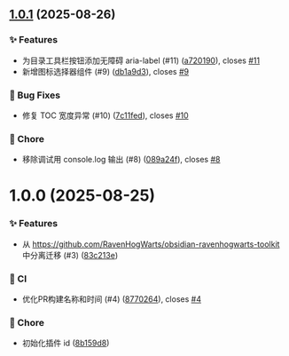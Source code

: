 ## [1.0.1](https://github.com/RavenHogWarts/obsidian-next-toc/compare/1.0.0...1.0.1) (2025-08-26)


### ✨ Features

* 为目录工具栏按钮添加无障碍 aria-label (#11) ([a720190](https://github.com/RavenHogWarts/obsidian-next-toc/commit/a7201902e98ad625059784579d32739acee0cda7)), closes [#11](https://github.com/RavenHogWarts/obsidian-next-toc/issues/11)
* 新增图标选择器组件 (#9) ([db1a9d3](https://github.com/RavenHogWarts/obsidian-next-toc/commit/db1a9d32d5bf2a1b19f74f7a9296b58896275aa9)), closes [#9](https://github.com/RavenHogWarts/obsidian-next-toc/issues/9)


### 🐛 Bug Fixes

* 修复 TOC 宽度异常 (#10) ([7c11fed](https://github.com/RavenHogWarts/obsidian-next-toc/commit/7c11fed7324f95edb999cdc63627ec374ace49a9)), closes [#10](https://github.com/RavenHogWarts/obsidian-next-toc/issues/10)


### 🔨 Chore

* 移除调试用 console.log 输出 (#8) ([089a24f](https://github.com/RavenHogWarts/obsidian-next-toc/commit/089a24f84d0a6ff05e0f9f4832947b4eb752b725)), closes [#8](https://github.com/RavenHogWarts/obsidian-next-toc/issues/8)



# 1.0.0 (2025-08-25)


### ✨ Features

* 从 https://github.com/RavenHogWarts/obsidian-ravenhogwarts-toolkit 中分离迁移 (#3) ([83c213e](https://github.com/RavenHogWarts/obsidian-next-toc/commit/83c213e2f240991945b92ea03579f508738001e4))


### 🔧 CI

* 优化PR构建名称和时间 (#4) ([8770264](https://github.com/RavenHogWarts/obsidian-next-toc/commit/8770264ec2b0a14804b19ca94b70cacead6938f6)), closes [#4](https://github.com/RavenHogWarts/obsidian-next-toc/issues/4)


### 🔨 Chore

* 初始化插件 id ([8b159d8](https://github.com/RavenHogWarts/obsidian-next-toc/commit/8b159d8184ff2a7acfec734ceaa1965f8668d0e9))



